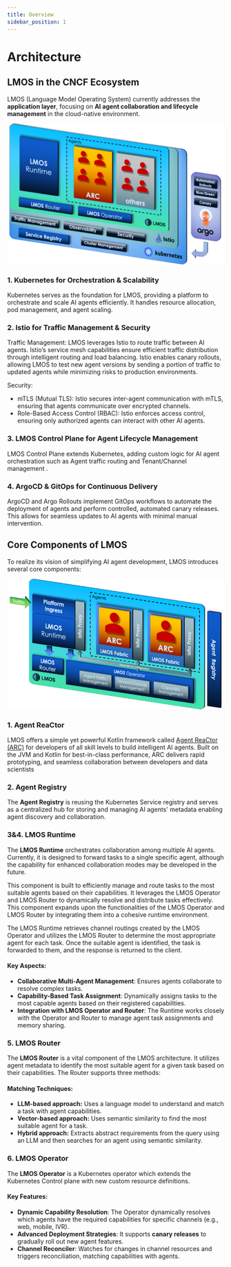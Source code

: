 ```yaml
---
title: Overview
sidebar_position: 1
---
```


# Architecture

## LMOS in the CNCF Ecosystem

LMOS (Language Model Operating System) currently addresses the **application layer**, focusing on **AI agent collaboration and lifecycle management** in the cloud-native environment. 

![LMOS](../assets/lmos-overview.png)


### 1. Kubernetes for Orchestration & Scalability

 Kubernetes serves as the foundation for LMOS, providing a platform to orchestrate and scale AI agents efficiently. It handles resource allocation, pod management, and agent scaling.

### 2. Istio for Traffic Management & Security

Traffic Management: LMOS leverages Istio to route traffic between AI agents. Istio’s service mesh capabilities ensure efficient traffic distribution through intelligent routing and load balancing. Istio enables canary rollouts, allowing LMOS to test new agent versions by sending a portion of traffic to updated agents while minimizing risks to production environments.

Security:

   * mTLS (Mutual TLS): Istio secures inter-agent communication with mTLS, ensuring that agents communicate over encrypted channels.
   * Role-Based Access Control (RBAC): Istio enforces access control, ensuring only authorized agents can interact with other AI agents.

### 3. LMOS Control Plane for Agent Lifecycle Management

LMOS Control Plane extends Kubernetes, adding custom logic for AI agent orchestration such as Agent traffic routing and Tenant/Channel management .

### 4. ArgoCD & GitOps for Continuous Delivery
ArgoCD and Argo Rollouts implement GitOps workflows to automate the deployment of agents and perform controlled, automated canary releases. This allows for seamless updates to AI agents with minimal manual intervention.


## Core Components of LMOS

To realize its vision of simplifying AI agent development, LMOS introduces several core components:

![LMOS](../assets/lmos-detail.png)

### 1. Agent ReaCtor

LMOS offers a simple yet powerful Kotlin framework called [Agent ReaCtor (ARC)](https://eclipse-lmos.github.io/arc/) for developers of all skill levels to build intelligent AI agents. Built on the JVM and Kotlin for best-in-class performance, ARC delivers rapid prototyping, and seamless collaboration between developers and data scientists

### 2. Agent Registry

The **Agent Registry** is reusing the Kubernetes Service registry and serves as a centralized hub for storing and managing AI agents' metadata enabling agent discovery and collaboration.

### 3&4. LMOS Runtime

The **LMOS Runtime** orchestrates collaboration among multiple AI agents. Currently, it is designed to forward tasks to a single specific agent, although the capability for enhanced collaboration modes may be developed in the future.

This component is built to efficiently manage and route tasks to the most suitable agents based on their capabilities. It leverages the LMOS Operator and LMOS Router to dynamically resolve and distribute tasks effectively. This component expands upon the functionalities of the LMOS Operator and LMOS Router by integrating them into a cohesive runtime environment.

The LMOS Runtime retrieves channel routings created by the LMOS Operator and utilizes the LMOS Router to determine the most appropriate agent for each task. Once the suitable agent is identified, the task is forwarded to them, and the response is returned to the client.

#### Key Aspects:
- **Collaborative Multi-Agent Management**: Ensures agents collaborate to resolve complex tasks.
- **Capability-Based Task Assignment**: Dynamically assigns tasks to the most capable agents based on their registered capabilities.
- **Integration with LMOS Operator and Router**: The Runtime works closely with the Operator and Router to manage agent task assignments and memory sharing.

### 5. LMOS Router

The **LMOS Router** is a vital component of the LMOS architecture. It utilizes agent metadata to identify the most suitable agent for a given task based on their capabilities. The Router supports three methods:

#### Matching Techniques:
- **LLM-based approach:** Uses a language model to understand and match a task with agent capabilities.
- **Vector-based approach:** Uses semantic similarity to find the most suitable agent for a task.
- **Hybrid approach:** Extracts abstract requirements from the query using an LLM and then searches for an agent using semantic similarity. 

### 6. LMOS Operator

The **LMOS Operator** is a Kubernetes operator which extends the Kubernetes Control plane with new custom resource definitions.

#### Key Features:
- **Dynamic Capability Resolution**: The Operator dynamically resolves which agents have the required capabilities for specific channels (e.g., web, mobile, IVR).
- **Advanced Deployment Strategies**: It supports **canary releases** to gradually roll out new agent features.
- **Channel Reconciler**: Watches for changes in channel resources and triggers reconciliation, matching capabilities with agents.


